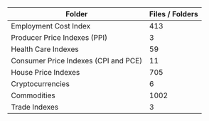 | Folder                               |   Files / Folders |
|--------------------------------------|-------------------|
| Employment Cost Index                |               413 |
| Producer Price Indexes (PPI)         |                 3 |
| Health Care Indexes                  |                59 |
| Consumer Price Indexes (CPI and PCE) |                11 |
| House Price Indexes                  |               705 |
| Cryptocurrencies                     |                 6 |
| Commodities                          |              1002 |
| Trade Indexes                        |                 3 |